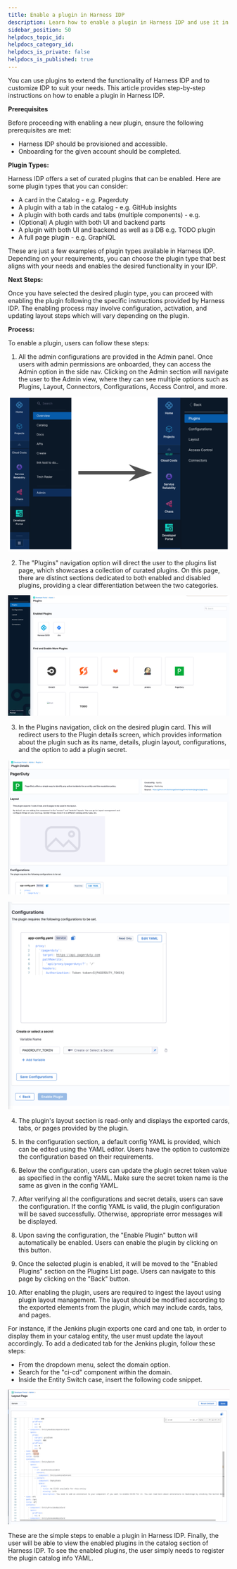 ```yaml
---
title: Enable a plugin in Harness IDP
description: Learn how to enable a plugin in Harness IDP and use it in your software catalog.
sidebar_position: 50
helpdocs_topic_id:
helpdocs_category_id:
helpdocs_is_private: false
helpdocs_is_published: true
---
```


You can use plugins to extend the functionality of Harness IDP and to customize IDP to suit your needs. This article provides step-by-step instructions on how to enable a plugin in Harness IDP.

**Prerequisites**

Before proceeding with enabling a new plugin, ensure the following prerequisites are met:

- Harness IDP should be provisioned and accessible.
- Onboarding for the given account should be completed.

**Plugin Types:**

Harness IDP offers a set of curated plugins that can be enabled. Here are some plugin types that you can consider:

- A card in the Catalog - e.g. Pagerduty
- A plugin with a tab in the catalog - e.g. GitHub insights
- A plugin with both cards and tabs (multiple components) - e.g.
- (Optional) A plugin with both UI and backend parts
- A plugin with both UI and backend as well as a DB e.g. TODO plugin
- A full page plugin - e.g. GraphiQL

These are just a few examples of plugin types available in Harness IDP. Depending on your requirements, you can choose the plugin type that best aligns with your needs and enables the desired functionality in your IDP.

**Next Steps:**

Once you have selected the desired plugin type, you can proceed with enabling the plugin following the specific instructions provided by Harness IDP. The enabling process may involve configuration, activation, and updating layout steps which will vary depending on the plugin.

**Process:**

To enable a plugin, users can follow these steps:

1. All the admin configurations are provided in the Admin panel. Once users with admin permissions are onboarded, they can access the Admin option in the side nav. Clicking on the Admin section will navigate the user to the Admin view, where they can see multiple options such as Plugins, Layout, Connectors, Configurations, Access Control, and more.

![](static/plugin-page-nav.png)

2. The "Plugins" navigation option will direct the user to the plugins list page, which showcases a collection of curated plugins. On this page, there are distinct sections dedicated to both enabled and disabled plugins, providing a clear differentiation between the two categories.

![](static/att_4_for_21398290667.png)

3. In the Plugins navigation, click on the desired plugin card. This will redirect users to the Plugin details screen, which provides information about the plugin such as its name, details, plugin layout, configurations, and the option to add a plugin secret.

![](static/att_5_for_21398290667.png)

![](static/att_3_for_21398290667.png)

4. The plugin's layout section is read-only and displays the exported cards, tabs, or pages provided by the plugin.

5. In the configuration section, a default config YAML is provided, which can be edited using the YAML editor. Users have the option to customize the configuration based on their requirements.

6. Below the configuration, users can update the plugin secret token value as specified in the config YAML. Make sure the secret token name is the same as given in the config YAML.

7. After verifying all the configurations and secret details, users can save the configuration. If the config YAML is valid, the plugin configuration will be saved successfully. Otherwise, appropriate error messages will be displayed.

8. Upon saving the configuration, the "Enable Plugin" button will automatically be enabled. Users can enable the plugin by clicking on this button.

9. Once the selected plugin is enabled, it will be moved to the "Enabled Plugins" section on the Plugins List page. Users can navigate to this page by clicking on the "Back" button.

10. After enabling the plugin, users are required to ingest the layout using plugin layout management. The layout should be modified according to the exported elements from the plugin, which may include cards, tabs, and pages.

For instance, if the Jenkins plugin exports one card and one tab, in order to display them in your catalog entity, the user must update the layout accordingly. To add a dedicated tab for the Jenkins plugin, follow these steps:

- From the dropdown menu, select the domain option.
- Search for the "ci-cd" component within the domain.
- Inside the Entity Switch case, insert the following code snippet.

![](static/layout-snippet.png)

These are the simple steps to enable a plugin in Harness IDP. Finally, the user will be able to view the enabled plugins in the catalog section of Harness IDP. To see the enabled plugins, the user simply needs to register the plugin catalog info YAML.
